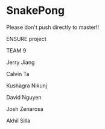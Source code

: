 # SnakePong

Please don't push directly to master!!

ENSURE project

TEAM 9

Jerry Jiang

Calvin Ta

Kushagra Nikunj

David Nguyen

Josh Zenarosa

Akhil Silla
